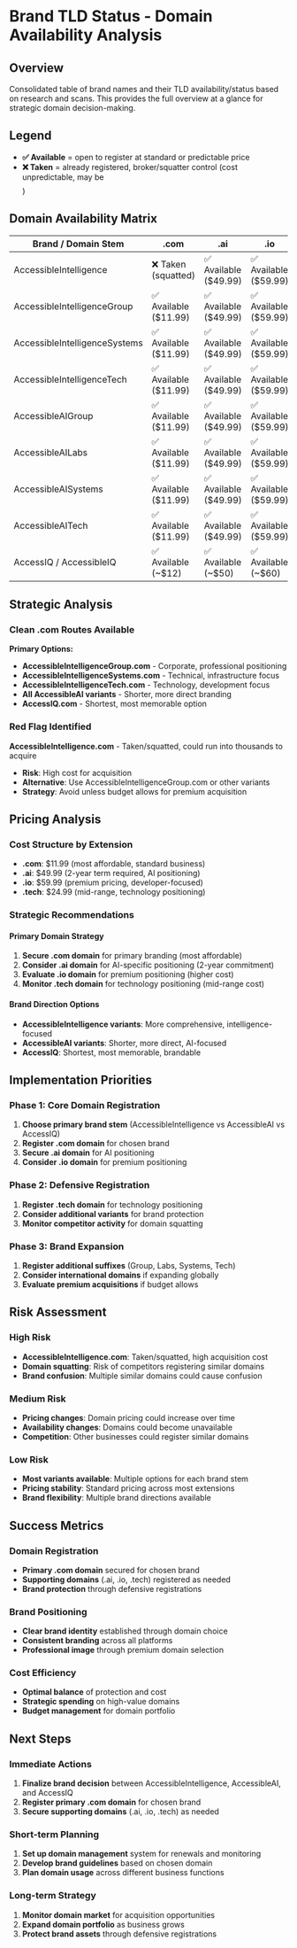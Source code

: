 # Brand TLD Status - Domain Availability Analysis

## Overview
Consolidated table of brand names and their TLD availability/status based on research and scans. This provides the full overview at a glance for strategic domain decision-making.

## Legend
- **✅ Available** = open to register at standard or predictable price
- **❌ Taken** = already registered, broker/squatter control (cost unpredictable, may be $$$$)

## Domain Availability Matrix

| Brand / Domain Stem | .com | .ai | .io | .tech |
|---------------------|------|-----|-----|-------|
| AccessibleIntelligence | ❌ Taken (squatted) | ✅ Available ($49.99) | ✅ Available ($59.99) | ✅ Available ($24.99) |
| AccessibleIntelligenceGroup | ✅ Available ($11.99) | ✅ Available ($49.99) | ✅ Available ($59.99) | ✅ Available ($24.99) |
| AccessibleIntelligenceSystems | ✅ Available ($11.99) | ✅ Available ($49.99) | ✅ Available ($59.99) | ✅ Available ($24.99) |
| AccessibleIntelligenceTech | ✅ Available ($11.99) | ✅ Available ($49.99) | ✅ Available ($59.99) | ✅ Available ($24.99) |
| AccessibleAIGroup | ✅ Available ($11.99) | ✅ Available ($49.99) | ✅ Available ($59.99) | ✅ Available ($24.99) |
| AccessibleAILabs | ✅ Available ($11.99) | ✅ Available ($49.99) | ✅ Available ($59.99) | ✅ Available ($24.99) |
| AccessibleAISystems | ✅ Available ($11.99) | ✅ Available ($49.99) | ✅ Available ($59.99) | ✅ Available ($24.99) |
| AccessibleAITech | ✅ Available ($11.99) | ✅ Available ($49.99) | ✅ Available ($59.99) | ✅ Available ($24.99) |
| AccessIQ / AccessibleIQ | ✅ Available (~$12) | ✅ Available (~$50) | ✅ Available (~$60) | ✅ Available (~$25) |

## Strategic Analysis

### Clean .com Routes Available
**Primary Options:**
- **AccessibleIntelligenceGroup.com** - Corporate, professional positioning
- **AccessibleIntelligenceSystems.com** - Technical, infrastructure focus
- **AccessibleIntelligenceTech.com** - Technology, development focus
- **All AccessibleAI variants** - Shorter, more direct branding
- **AccessIQ.com** - Shortest, most memorable option

### Red Flag Identified
**AccessibleIntelligence.com** - Taken/squatted, could run into thousands to acquire
- **Risk**: High cost for acquisition
- **Alternative**: Use AccessibleIntelligenceGroup.com or other variants
- **Strategy**: Avoid unless budget allows for premium acquisition

## Pricing Analysis

### Cost Structure by Extension
- **.com**: $11.99 (most affordable, standard business)
- **.ai**: $49.99 (2-year term required, AI positioning)
- **.io**: $59.99 (premium pricing, developer-focused)
- **.tech**: $24.99 (mid-range, technology positioning)

### Strategic Recommendations

#### Primary Domain Strategy
1. **Secure .com domain** for primary branding (most affordable)
2. **Consider .ai domain** for AI-specific positioning (2-year commitment)
3. **Evaluate .io domain** for premium positioning (higher cost)
4. **Monitor .tech domain** for technology positioning (mid-range cost)

#### Brand Direction Options
- **AccessibleIntelligence variants**: More comprehensive, intelligence-focused
- **AccessibleAI variants**: Shorter, more direct, AI-focused
- **AccessIQ**: Shortest, most memorable, brandable

## Implementation Priorities

### Phase 1: Core Domain Registration
1. **Choose primary brand stem** (AccessibleIntelligence vs AccessibleAI vs AccessIQ)
2. **Register .com domain** for chosen brand
3. **Secure .ai domain** for AI positioning
4. **Consider .io domain** for premium positioning

### Phase 2: Defensive Registration
1. **Register .tech domain** for technology positioning
2. **Consider additional variants** for brand protection
3. **Monitor competitor activity** for domain squatting

### Phase 3: Brand Expansion
1. **Register additional suffixes** (Group, Labs, Systems, Tech)
2. **Consider international domains** if expanding globally
3. **Evaluate premium acquisitions** if budget allows

## Risk Assessment

### High Risk
- **AccessibleIntelligence.com**: Taken/squatted, high acquisition cost
- **Domain squatting**: Risk of competitors registering similar domains
- **Brand confusion**: Multiple similar domains could cause confusion

### Medium Risk
- **Pricing changes**: Domain pricing could increase over time
- **Availability changes**: Domains could become unavailable
- **Competition**: Other businesses could register similar domains

### Low Risk
- **Most variants available**: Multiple options for each brand stem
- **Pricing stability**: Standard pricing across most extensions
- **Brand flexibility**: Multiple brand directions available

## Success Metrics

### Domain Registration
- **Primary .com domain** secured for chosen brand
- **Supporting domains** (.ai, .io, .tech) registered as needed
- **Brand protection** through defensive registrations

### Brand Positioning
- **Clear brand identity** established through domain choice
- **Consistent branding** across all platforms
- **Professional image** through premium domain selection

### Cost Efficiency
- **Optimal balance** of protection and cost
- **Strategic spending** on high-value domains
- **Budget management** for domain portfolio

## Next Steps

### Immediate Actions
1. **Finalize brand decision** between AccessibleIntelligence, AccessibleAI, and AccessIQ
2. **Register primary .com domain** for chosen brand
3. **Secure supporting domains** (.ai, .io, .tech) as needed

### Short-term Planning
1. **Set up domain management** system for renewals and monitoring
2. **Develop brand guidelines** based on chosen domain
3. **Plan domain usage** across different business functions

### Long-term Strategy
1. **Monitor domain market** for acquisition opportunities
2. **Expand domain portfolio** as business grows
3. **Protect brand assets** through defensive registrations

